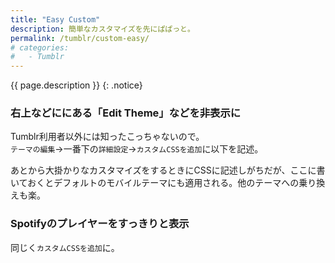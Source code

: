```yaml
---
title: "Easy Custom"
description: 簡単なカスタマイズを先にぱぱっと。
permalink: /tumblr/custom-easy/
# categories:
#   - Tumblr
---
```

{{ page.description }}
{: .notice}

### 右上などににある「Edit Theme」などを非表示に
Tumblr利用者以外には知ったこっちゃないので。  
`テーマの編集`→一番下の`詳細設定`→`カスタムCSSを追加`に以下を記述。
<script src="https://gist.github.com/laureltreetop/87a31e700f5d7560a1bfe88cf9d0927e.js"></script>
あとから大掛かりなカスタマイズをするときにCSSに記述しがちだが、ここに書いておくとデフォルトのモバイルテーマにも適用される。他のテーマへの乗り換えも楽。

### Spotifyのプレイヤーをすっきりと表示
同じく`カスタムCSSを追加`に。
<script src="https://gist.github.com/laureltreetop/c37a8dbf3f34c79a1904639e1512a62e.js"></script>